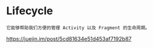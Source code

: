 # Lifecycle

    它能够帮助我们方便的管理 Activity 以及 Fragment 的生命周期。


https://juejin.im/post/5cd81634e51d453af7192b87